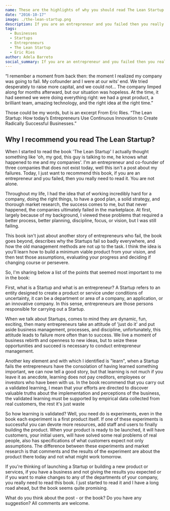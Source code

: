 ```yaml
---
name: These are the highlights of why you should read The Lean Startup
date: "2016-10-17"
image: ./the-lean-startup.png
description: If you are an entrepreneur and you failed then you really need to read it... You are not alone.
tags:
  - Businesses
  - Startups
  - Entrepreneurs
  - The Lean Startup
  - Eric Ries
author: Adela Barreto
social_summary: If you are an entrepreneur and you failed then you really need to read it... You are not alone.
---
```

“I remember a moment from back then: the moment I realized my company was going to fail. My cofounder and I were at our wits’ end. We tried desperately to raise more capital, and we could not... The company limped along for months afterward, but our situation was hopeless. At the time, it had seemed we were doing everything right: we had a great product, a brilliant team, amazing technology, and the right idea at the right time.”

Those could be my words, but is an excerpt From Eric Ries. “The Lean Startup: How today’s Entrepreneurs Use Continuous Innovation to Create Radically Successful Businesses.”


## Why I recommend you read The Lean Startup?

When I started to read the book 'The Lean Startup' I actually thought something like 'oh, my god, this guy is talking to me, he knows what happened to me and my companies'. I'm an entrepreneur and co-founder of three companies that does not exist today, well this isn't a post about my failures. Today, I just want to recommend this book, if you are an entrepreneur and you failed, then you really need to read it. You are not alone.


Throughout my life, I had the idea that of working incredibly hard for a company, doing the right things, to have a good plan, a solid strategy, and thorough market research, the success comes to me, but that never happened, the companies ultimately failed in the marketplace. At first, largely because of my background, I viewed these problems that required a better process, better planning, discipline, focus, or vision, but I was still failing.


This book isn't just about another story of entrepreneurs who fail, the book goes beyond, describes why the Startups fail so badly everywhere, and how the old management methods are not up to the task. I think the idea is you’ll learn how to build a minimum viable product from your vision, and then test those assumptions, evaluating your progress and deciding if changing course or persevere.

So, I'm sharing below a list of the points that seemed most important to me in the book:

First, what is a Startup and what is an entrepreneur? A Startup refers to an entity designed to create a product or service under conditions of uncertainty, it can be a department or area of a company, an application, or an innovative company. In this sense, entrepreneurs are those persons responsible for carrying out a Startup.

When we talk about Startups, comes to mind they are dynamic, fun, exciting, then many entrepreneurs take an attitude of 'just do it' and put aside business management, processes, and discipline, unfortunately, this attitude leads to failure more often than to success. We live a moment of business rebirth and openness to new ideas, but to seize these opportunities and succeed is necessary to conduct entrepreneur management.

Another key element and with which I identified is "learn", when a Startup fails the entrepreneurs have the consolation of having learned something important, we can now tell a good story, but that learning is not much if you leave it as anecdote, learning does not pay creditors, employees or investors who have been with us. In the book recommend that you carry out a validated learning, I mean that your efforts are directed to discover valuable truths about the implementation and perceptions of the business, the validated learning must be supported by empirical data collected from real customers, the rest it's just waste

So how learning is validated? Well, you need do is experiments, even in the book each experiment is a first product itself. If one of these experiments is successful you can devote more resources, add staff and users to finally building the product. When your product is ready to be launched, it will have customers, your initial users, will have solved some real problems of real people, also has specifications of what customers expect not only assumptions. The difference between these experiments and market research is that comments and the results of the experiment are about the product there today and not what might work tomorrow.

If you're thinking of launching a Startup or building a new product or services, if you have a business and not giving the results you expected or if you want to make changes to any of the departments of your company, you really need to read this book. I just started to read it and I have a long road ahead, but the book seems quite promising.


What do you think about the post - or the book? Do you have any suggestion? All comments are welcome.















